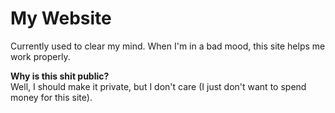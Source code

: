 # My Website
Currently used to clear my mind. When I'm in a bad mood, this site helps me work properly.

**Why is this shit public?**
<br>Well, I should make it private, but I don't care (I just don't want to spend money for this site).
